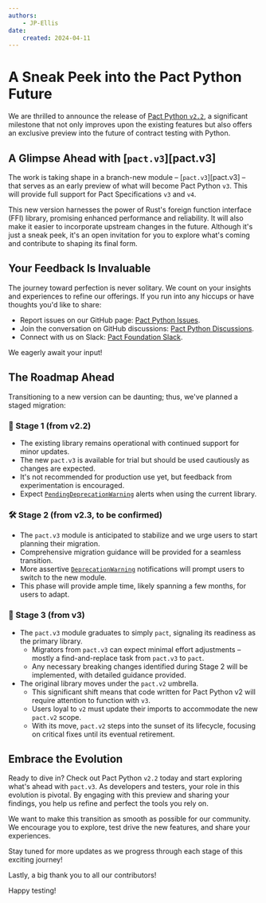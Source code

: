 ```yaml
---
authors:
    - JP-Ellis
date:
    created: 2024-04-11
---
```


# A Sneak Peek into the Pact Python Future

We are thrilled to announce the release of [Pact Python `v2.2`](https://github.com/pact-foundation/pact-python/releases/tag/v2.2.0), a significant milestone that not only improves upon the existing features but also offers an exclusive preview into the future of contract testing with Python.

## A Glimpse Ahead with [`pact.v3`][pact.v3]

The work is taking shape in a branch-new module – [`pact.v3`][pact.v3] – that serves as an early preview of what will become Pact Python `v3`. This will provide full support for Pact Specifications `v3` and `v4`.

This new version harnesses the power of Rust's foreign function interface (FFI) library, promising enhanced performance and reliability. It will also make it easier to incorporate upstream changes in the future. Although it's just a sneak peek, it's an open invitation for you to explore what's coming and contribute to shaping its final form.

<!-- more -->

## Your Feedback Is Invaluable

The journey toward perfection is never solitary. We count on your insights and experiences to refine our offerings. If you run into any hiccups or have thoughts you'd like to share:

-   Report issues on our GitHub page: [Pact Python Issues](https://github.com/pact-foundation/pact-python/issues).
-   Join the conversation on GitHub discussions: [Pact Python Discussions](https://github.com/pact-foundation/pact-python/discussions).
-   Connect with us on Slack: [Pact Foundation Slack](https://slack.pact.io/).

We eagerly await your input!

## The Roadmap Ahead

Transitioning to a new version can be daunting; thus, we've planned a staged migration:

### :construction: Stage 1 (from v2.2)

-   The existing library remains operational with continued support for minor updates.
-   The new `pact.v3` is available for trial but should be used cautiously as changes are expected.
-   It's not recommended for production use yet, but feedback from experimentation is encouraged.
-   Expect [`PendingDeprecationWarning`](https://docs.python.org/3/library/exceptions.html#PendingDeprecationWarning) alerts when using the current library.

### :hammer_and_wrench: Stage 2 (from v2.3, to be confirmed)

-   The `pact.v3` module is anticipated to stabilize and we urge users to start planning their migration.
-   Comprehensive migration guidance will be provided for a seamless transition.
-   More assertive [`DeprecationWarning`](https://docs.python.org/3/library/exceptions.html#DeprecationWarning) notifications will prompt users to switch to the new module.
-   This phase will provide ample time, likely spanning a few months, for users to adapt.

### :rocket: Stage 3 (from v3)

-   The `pact.v3` module graduates to simply `pact`, signaling its readiness as the primary library.
    -   Migrators from `pact.v3` can expect minimal effort adjustments – mostly a find-and-replace task from `pact.v3` to `pact`.
    -   Any necessary breaking changes identified during Stage 2 will be implemented, with detailed guidance provided.
-   The original library moves under the `pact.v2` umbrella.
    -   This significant shift means that code written for Pact Python v2 will require attention to function with `v3`.
    -   Users loyal to `v2` must update their imports to accommodate the new `pact.v2` scope.
    -   With its move, `pact.v2` steps into the sunset of its lifecycle, focusing on critical fixes until its eventual retirement.

## Embrace the Evolution

Ready to dive in? Check out Pact Python `v2.2` today and start exploring what's ahead with `pact.v3`. As developers and testers, your role in this evolution is pivotal. By engaging with this preview and sharing your findings, you help us refine and perfect the tools you rely on.

We want to make this transition as smooth as possible for our community. We encourage you to explore, test drive the new features, and share your experiences.

Stay tuned for more updates as we progress through each stage of this exciting journey!

Lastly, a big thank you to all our contributors!

Happy testing!
